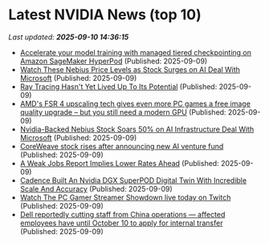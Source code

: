 # Latest NVIDIA News (top 10)
_Last updated: **2025-09-10 14:36:15**_

- [Accelerate your model training with managed tiered checkpointing on Amazon SageMaker HyperPod](https://aws.amazon.com/blogs/machine-learning/accelerate-your-model-training-with-managed-tiered-checkpointing-on-amazon-sagemaker-hyperpod/) (Published: 2025-09-09)
- [Watch These Nebius Price Levels as Stock Surges on AI Deal With Microsoft](https://www.investopedia.com/watch-these-nebius-price-levels-as-stock-surges-on-ai-deal-with-microsoft-11806125) (Published: 2025-09-09)
- [Ray Tracing Hasn't Yet Lived Up To Its Potential](https://www.gamespot.com/articles/ray-tracing-hasnt-yet-lived-up-to-its-potential/1100-6534526/) (Published: 2025-09-09)
- [AMD's FSR 4 upscaling tech gives even more PC games a free image quality upgrade – but you still need a modern GPU](https://www.techradar.com/computing/gpu/amds-fsr-4-upscaling-tech-gives-even-more-pc-games-a-free-image-quality-upgrade-but-you-still-need-a-modern-gpu) (Published: 2025-09-09)
- [Nvidia-Backed Nebius Stock Soars 50% on AI Infrastructure Deal With Microsoft](https://biztoc.com/x/0a32796e445aadfc) (Published: 2025-09-09)
- [CoreWeave stock rises after announcing new AI venture fund](https://qz.com/coreweave-ventures-ai-stock-brannin-mcbee) (Published: 2025-09-09)
- [A Weak Jobs Report Implies Lower Rates Ahead](https://www.forbes.com/sites/greatspeculations/2025/09/09/a-weak-jobs-report-implies-lower-rates-ahead/) (Published: 2025-09-09)
- [Cadence Built An Nvidia DGX SuperPOD Digital Twin With Incredible Scale And Accuracy](https://www.forbes.com/sites/marcochiappetta/2025/09/09/cadence-built-an-nvidia-dgx-superpod-digital-twin-with-incredible-scale-and-accuracy/) (Published: 2025-09-09)
- [Watch The PC Gamer Streamer Showdown live today on Twitch](https://www.pcgamer.com/games/pc-gamer-streamer-showdown/) (Published: 2025-09-09)
- [Dell reportedly cutting staff from China operations — affected employees have until October 10 to apply for internal transfer](https://www.tomshardware.com/tech-industry/dell-reportedly-cutting-staff-from-china-operations-affected-employees-have-until-october-10-to-apply-for-internal-transfer) (Published: 2025-09-09)
